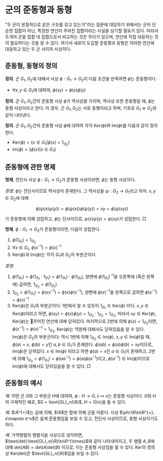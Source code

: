 <!---
title: '군의 준동형과 동형'
category: Mathematics
language: Korean
--->

# 군의 준동형과 동형

"두 군이 본질적으로 같은 구조를 갖고 있는가"라는 질문에 대답하기 위해서는
군이 단순한 집합이 아닌, 특정한 연산이 주어진 집합이라는 사실을 상기할 필요가
있다. 따라서 두개의 군을 집합 대 집합으로서 비교하는 것은 무리가 있으며,
연산에 직접 대응하는 것이 필요하다는 것을 알 수 있다. 여기서 새로이 도입할
준동형과 동형은 이러한 연산에 대응하고 있는 두 군 사이의 사상이다.

## 준동형, 동형의 정의

**정의**. 군 $`G_1, G_2`$에 대해서 사상 $`\phi: G_1 \to G_2`$이
다음 조건을 만족하면 $`\phi`$는 준동형이다.

- $`\forall x,y \in G_1`$에 대하여, $`\phi(xy) = \phi(x)\phi(y)`$

**정의**. 군 $`G_1, G_2`$간의 준동형 사상 $`\phi`$가 역사상을 가지며,
역사상 또한 준동형일 때, $`\phi`$는 동형 사상이라고 한다.
이 경우, 군 $`G_1, G_2`$는 서로 동형이라고 하며, 기호로
$`G_1\cong G_2`$와 같이 나타낸다.

**정의**. 군 $`G_1, G_2`$간의 준동형 사상 $`\phi`$에 대하여 각각
$`\text{Ker}(\phi)`$와 $`\text{Im}(\phi)`$를 다음과 같이 정의한다.

- $`\text{Ker}(\phi) = \left\{x\in G_1 | \phi(x) = 1_{G_2}\right\}`$
- $`\text{Im}(\phi) = \left\{\phi(x)|x\in G_1\right\}`$

## 준동형에 관한 명제

**명제**. 전단사 사상 $`\phi:G_1 \to G_2`$가 준동형 사상이라면,
$`\phi`$는 동형 사상이다.

*증명*. $`\phi`$는 전단사이므로 역사상이 존재한다. 그 역사상을
$`\psi: G_2 \to G_1`$라고 하자. $`x,y\in G_2`$에 대해

```math
\phi(\psi(x)\psi(y)) = \phi(\psi(x))\phi(\psi(y)) = xy = \phi(\psi(xy))
```

가 준동형에 의해 성립하고, $`\phi`$는 단사이므로, $`\psi(x)\psi(y) = \psi(xy)`$가
성립한다. □

**명제**. $`\phi:G_1\to G_2`$가 준동형이라면, 다음이 성립한다.

1. $`\phi(1_{G_1}) = 1_{G_2}`$
1. $`\forall x\in G_1,\ \phi(x^{-1}) = {\phi(x)}^{-1}`$
1. $`\text{Ker}(\phi)`$과 $`\text{Im}(\phi)`$는 각각 $`G_1`$과 $`G_2`$의 부분군이다.

*증명*. 
1. $`\phi(1_{G_1}) = \phi(1_{G_1}\cdot 1_{G_1}) = \phi(1_{G_1})\cdot\phi(1_{G_1})`$,
양변에 $`\phi(1_{G_1})^{-1}`$을 오른쪽에 (혹은 왼쪽에) 곱하면, $`1_{G_2} = \phi(1_{G_1})`$
1. $`1_{G_2} = \phi(1_{G_1}) = \phi(xx^{-1}) = \phi(x)\phi(x^{-1})`$,
양변에 $`\phi(x)^{-1}`$을 왼쪽으로 곱하면 $`\phi(x^{-1}) = {\phi(x)}^{-1}`$
1. $`\text{Ker}(\phi)`$은 $`G_1`$의 부분군이다: 1번에서 알 수 있듯이 $`1_{G_1}\in\text{Ker}(\phi)`$ 이다.
$`x,y \in\text{Ker}(\phi)`$이라고 하면, $`\phi(xy) = \phi(x)\phi(y) = 1_{G_2}\cdot1_{G_2} = 1_{G_2}`$,
따라서 $`xy\in\text{Ker}(\phi)`$, $`\text{Ker}(\phi)`$는 주어진 연산에 대해 닫혀있다.
마지막으로 2번에 의해 $`\phi(x)=1_{G_2}`$라면, $`\phi(x^{-1}) = \phi(x)^{-1}=1_{G_2}`$,
$`\text{Ker}(\phi)`$는 역원에 대해서도 닫혀있음을 알 수 있다.  
$`\text{Im}(\phi)`$은 $`G_2`$의 부분군이다: 역시 1번에 의해 $`1_{G_{2}}\in\text{Im}(\phi)`$. $`x,y \in\text{Im}(\phi)`$일 때, $`\phi(a) = x`$,
$`\phi(b) = y`$인 $`a, b\in G_1`$가 존재한다.
$`\phi(ab)=\phi(a)\phi(b)=xy`$이므로, $`\text{Im}(\phi)`$은 닫혀있다.
$`x \in\text{Im}(\phi)`$ 이라고 하면 $`\phi(a)=x`$인 $`a\in G_1`$이 존재하고, 2번에 의해
$`1_{G_2} = \phi(1_{G_1}) = \phi(aa^{-1}) = \phi(a)\phi(a^{-1})`$이고,
$`\phi(a^{-1})\in \text{Im}(\phi)`$이므로 $`\text{Im}(\phi)`$에 대해서도 닫혀있음을 알 수 있다. □

## 준동형의 예시

*예*. 어떤 군 $`G`$와 그 부분군 $`H`$에 대하여, $`\phi: H\to G, x\mapsto x`$는
준동형 사상이다. $`G`$와 $`H`$의 구체적인 예로, $`G = \text{GL}_n(\R)`$,
$`H = \text{O}(n)`$을 들 수 있다.

*예*. $`\R^{+}`$는 곱에 의해, $`\R`$은 합에 의해 군을 이룬다.
사상 $`\phi:\R\to\R^{+}, x\mapsto e^x`$은 쉽게 준동형임을 보일 수 있고,
전단사 사상이므로, 동형 사상이기도 하다.

*예*. 가역행렬의 행렬식을 사상으로 생각하면,
$`\text{det}:\text{GL}_n(\R)\to\R^{\times}`$와 같이 나타내어지고,
두 행렬 $A, B$에 대해 $`\text{det}(AB) = \text{det}(A)\text{det}(B)`$
이므로, 이는 준동형 사상임을 알 수 있다. $`\text{Ker}`$의 정의상
$`\text{Ker}(\text{det})`$은 $`\text{SL}_n(\R)`$임을 보일 수 있다.
